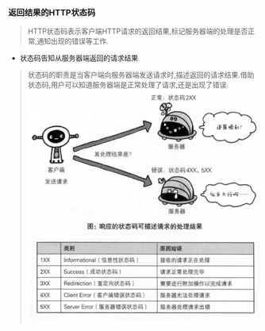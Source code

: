 ### 返回结果的HTTP状态码
> HTTP状态码表示客户端HTTP请求的返回结果,标记服务器端的处理是否正常,通知出现的错误等工作.

+ 状态码告知从服务器端返回的请求结果
> 状态码的职责是当客户端向服务器端发送请求时,描述返回的请求结果.借助状态码,用户可以知道服务器端是正常处理了请求,还是出现了错误.
![](/images/状态码.png)
![](/images/状态码2.png)

